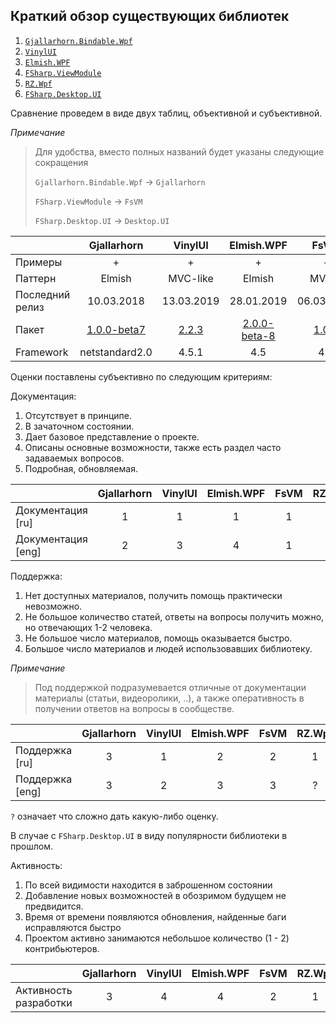 ## Краткий обзор существующих библиотек

1. [`Gjallarhorn.Bindable.Wpf`](https://github.com/ReedCopsey/Gjallarhorn.Bindable)
2. [`VinylUI`](https://github.com/Acadian-Ambulance/vinyl-ui)
3. [`Elmish.WPF`](https://github.com/elmish/Elmish.WPF)
4. [`FSharp.ViewModule`](https://github.com/fsprojects/FSharp.ViewModule)
5. [`RZ.Wpf`](https://github.com/ruxo/WpfFs)
6. [`FSharp.Desktop.UI`](http://fsprojects.github.io/FSharp.Desktop.UI/index.html)


Сравнение проведем в виде двух таблиц, объективной и субъективной.

*Примечание*
> Для удобства, вместо полных названий будет указаны следующие сокращения
> 
> `Gjallarhorn.Bindable.Wpf` -> `Gjallarhorn`
> 
> `FSharp.ViewModule` -> `FsVM`
> 
> `FSharp.Desktop.UI` -> `Desktop.UI`


|                  | Gjallarhorn  | VinylUI    | Elmish.WPF  | FsVM       | RZ.Wpf     | Desktop.UI |
| -------------    |:--:          |:--:        |:--:         |:--:        | :---:      | :---:
| Примеры          | +            | +          | +           | -          | +          | +  
| Паттерн          | Elmish       | MVC-like   | Elmish      | MVVM       | MVVM       | MVC 
| Последний релиз  | 10.03.2018   | 13.03.2019 | 28.01.2019  | 06.03.2017 | 06.01.2016 | 26.11.2015  
| Пакет            | [1.0.0-beta7](https://www.nuget.org/packages/Gjallarhorn.Bindable.Wpf/)  | [2.2.3](https://www.nuget.org/packages/VinylUI/)  | [	2.0.0-beta-8](https://www.nuget.org/packages/Elmish.WPF)  | [1.0.7](https://www.nuget.org/packages/FSharp.ViewModule.Core/)  | [1.1.1](https://www.nuget.org/packages/RZ.Wpf/)  | [0.7.1](https://www.nuget.org/packages/FSharp.Desktop.UI/)  |
| Framework        | netstandard2.0  | 4.5.1   | 4.5         | 4.5        | 4.5        | 4.5  


Оценки поставлены субъективно по следующим критериям:

Документация:

1. Отсутствует в принципе.
2. В зачаточном состоянии.
3. Дает базовое представление о проекте.
4. Описаны основные возможности, также есть раздел часто задаваемых вопросов.
5. Подробная, обновляемая.
 
|                        | Gjallarhorn  | VinylUI | Elmish.WPF | FsVM | RZ.Wpf | Desktop.UI |
| -------------          |:--:          |:--:     |:--:        |:--:  | :---:  | :---:
| Документация [ru]      | 1            | 1       | 1          | 1    | 1      | 1  
| Документация [eng]     | 2            | 3       | 4          | 1    | 3      | 3  

Поддержка:

1. Нет доступных материалов, получить помощь практически невозможно. 
2. Не большое количество статей, ответы на вопросы получить можно, но отвечающих 1-2 человека.
3. Не большое число материалов, помощь оказывается быстро.
4. Большое число материалов и людей использовавших библиотеку.

*Примечание*

> Под поддержкой подразумевается отличные от документации материалы (статьи, видеоролики, ..), а также оперативность в получении ответов на вопросы в сообществе.

   
|                        | Gjallarhorn  | VinylUI | Elmish.WPF | FsVM | RZ.Wpf | Desktop.UI |
| -------------          |:--:          |:--:     |:--:        |:--:  | :---:  | :---:
| Поддержка [ru]         | 3            | 1       | 2          | 2    | 1      | ?  
| Поддержка [eng]        | 3            | 2       | 3          | 3    | ?      | ?  

`?` означает что сложно дать какую-либо оценку. 

В случае с `FSharp.Desktop.UI` в виду популярности библиотеки в прошлом.

Активность:

1. По всей видимости находится в заброшенном состоянии
2. Добавление новых возможностей в обозримом будущем не предвидится.
3. Время от времени появляются обновления, найденные баги исправляются быстро
4. Проектом активно занимаются небольшое количество (1 - 2) контрибьютеров.

|                        | Gjallarhorn | VinylUI | Elmish.WPF | FsVM | RZ.Wpf | Desktop.UI |
| -------------          |:--:         |:--:     |:--:        |:--:  | :---:  | :---:
| Активность разработки  | 3           | 4       | 4          | 2    | 1      | 1  
